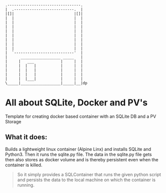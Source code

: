 ```
.---------------------------------.           
|  .---------------------------.  |           
|[]|                           |[]|           
|  |                           |  |           
|  |                           |  |           
|  |                           |  |           
|  |                           |  |           
|  |                           |  |           
|  |                           |  |           
|  |                           |  |           
|  |                           |  |           
|  `---------------------------'  |           
|      __________________ _____   |           
|     |   ___            |     |  |           
|     |  |   |           |     |  |           
|     |  |   |           |     |  |           
|     |  |   |           |     |  |           
|     |  |___|           |     |  |           
\_____|__________________|_____|__|dp
```


# All about SQLite, Docker and PV's
Template for creating docker based container with an SQLite DB and a PV Storage


## What it does: 

Builds a lightweight linux container (Alpine Linx) and installs SQLite and Python3.
Then it runs the sqlite.py file. 
The data in the sqlite.py file gets then also stores as docker volume and is thereby persistent	even when the container is killed.

> So it simply provides a SQLContainer that runs the given python script and persists the data to the local machine on which the container is running.



